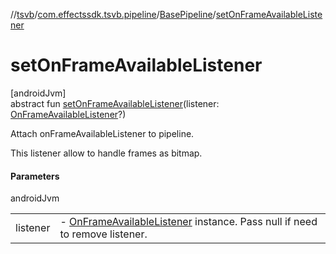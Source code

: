 //[tsvb](../../../index.md)/[com.effectssdk.tsvb.pipeline](../index.md)/[BasePipeline](index.md)/[setOnFrameAvailableListener](set-on-frame-available-listener.md)

# setOnFrameAvailableListener

[androidJvm]\
abstract fun [setOnFrameAvailableListener](set-on-frame-available-listener.md)(listener: [OnFrameAvailableListener](../-on-frame-available-listener/index.md)?)

Attach onFrameAvailableListener to pipeline.

This listener allow to handle frames as bitmap.

#### Parameters

androidJvm

| | |
|---|---|
| listener | -     [OnFrameAvailableListener](../-on-frame-available-listener/index.md) instance. Pass null if need to remove listener. |
